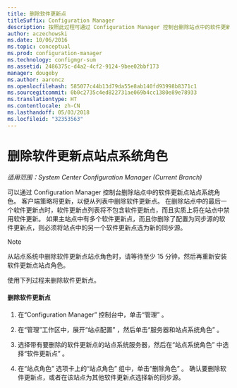 ```yaml
---
title: 删除软件更新点
titleSuffix: Configuration Manager
description: 按照此过程可通过 Configuration Manager 控制台删除站点中的软件更新点站点系统角色。
author: aczechowski
ms.date: 10/06/2016
ms.topic: conceptual
ms.prod: configuration-manager
ms.technology: configmgr-sum
ms.assetid: 2486375c-d4a2-4cf2-9124-9bee02bbf173
manager: dougeby
ms.author: aaroncz
ms.openlocfilehash: 585077c44b13d79da55e8ab140fd93998b8371c1
ms.sourcegitcommit: 0b0c2735c4ed822731ae069b4cc1380e89e78933
ms.translationtype: HT
ms.contentlocale: zh-CN
ms.lasthandoff: 05/03/2018
ms.locfileid: "32353563"
---
```

#  <a name="BKMK_RemoveSUP"></a> 删除软件更新点站点系统角色  

*适用范围：System Center Configuration Manager (Current Branch)*

可以通过 Configuration Manager 控制台删除站点中的软件更新点站点系统角色。 客户端策略将更新，以便从列表中删除软件更新点。 在删除站点中的最后一个软件更新点时，软件更新点列表将不包含软件更新点，而且实质上将在站点中禁用软件更新。 如果主站点中有多个软件更新点，而且你删除了配置为同步源的软件更新点，则必须将站点中的另一个软件更新点选为新的同步源。  

> [!NOTE]  
>  从站点系统中删除软件更新点站点角色时，请等待至少 15 分钟，然后再重新安装软件更新点站点角色。  

 使用下列过程来删除软件更新点。  

#### <a name="to-remove-the-software-update-point"></a>删除软件更新点  

1.  在“Configuration Manager”  控制台中，单击“管理” 。  

2.  在“管理”工作区中，展开“站点配置” ，然后单击“服务器和站点系统角色” 。  

3.  选择带有要删除的软件更新点的站点系统服务器，然后在“站点系统角色” 中选择“软件更新点” 。  

4.  在“站点角色”  选项卡上的“站点角色”  组中，单击“删除角色” 。 确认要删除软件更新点，或者在该站点为其他软件更新点选择新的同步源。  
